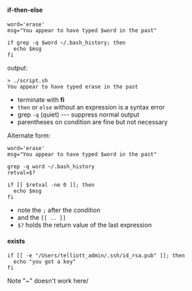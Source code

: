 #### if-then-else

```
word='erase'
msg="You appear to have typed $word in the past"

if grep -q $word ~/.bash_history; then
  echo $msg
fi
```

output:

```
> ./script.sh 
You appear to have typed erase in the past
```

- terminate with **fi**
- ``then`` or ``else`` without an expression is a syntax error
- grep ``-q`` (quiet) --- suppress normal output
- parentheses on condition are fine but not necessary


Alternate form:
  
```
word='erase'
msg="You appear to have typed $word in the past"

grep -q word ~/.bash_history
retval=$?

if [[ $retval -ne 0 ]]; then
  echo $msg
fi
```

- note the ``;`` after the condition
- and the ``[[ .. ]]``
- ``$?`` holds the return value of the last expression

#### exists

```
if [[ -e "/Users/telliott_admin/.ssh/id_rsa.pub" ]]; then
  echo "you got a key"
fi
```

Note "~" doesn't work here/